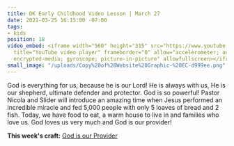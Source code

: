 ```yaml
---
title: DK Early Childhood Video Lesson | March 27
date: 2021-03-25 16:15:00 -07:00
tags:
- kids
position: 18
video_embed: <iframe width="560" height="315" src="https://www.youtube.com/embed/xwqGnttjnno"
  title="YouTube video player" frameborder="0" allow="accelerometer; autoplay; clipboard-write;
  encrypted-media; gyroscope; picture-in-picture" allowfullscreen></iframe>
small_image: "/uploads/Copy%20of%20Website%20Graphic-%20EC-d999ee.png"
---
```


God is everything for us, because he is our Lord! He is always with us, He is our shepherd, ultimate defender and protector. God is so powerful! Pastor Nicola and Slider will introduce an amazing time when Jesus performed an incredible miracle and fed 5,000 people with only 5 loaves of bread and 2 fish. Today, we have food to eat, a warm house to live in and families who love us. God loves us very much and God is our provider!

**This week's craft:** [God is our Provider](https://drive.google.com/file/d/1KA0gbS6xEYtTmaOcXIejeT_NOGl0LWYS/view?usp=sharing)